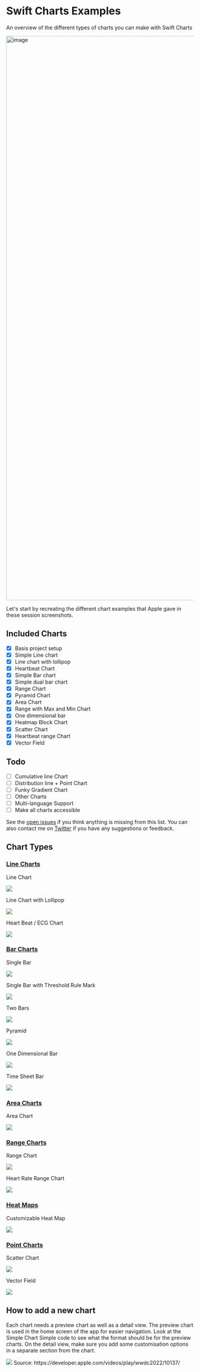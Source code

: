 # Swift Charts Examples
An overview of the different types of charts you can make with Swift Charts

<img width="1511" alt="image" src="https://user-images.githubusercontent.com/170948/173253882-1a80b934-a0b9-4acb-a290-a299ae3fdd7d.png">

Let's start by recreating the different chart examples that Apple gave in these session screenshots.

## Included Charts

- [x] Basis project setup
- [x] Simple Line chart
- [x] Line chart with lollipop
- [x] Heartbeat Chart
- [x] Simple Bar chart
- [x] Simple dual bar chart
- [x] Range Chart
- [x] Pyramid Chart
- [x] Area Chart
- [x] Range with Max and Min Chart
- [x] One dimensional bar
- [x] Heatmap Block Chart
- [x] Scatter Chart
- [x] Heartbeat range Chart
- [x] Vector Field

## Todo
- [ ] Cumulative line Chart
- [ ] Distribution line + Point Chart
- [ ] Funky Gradient Chart
- [ ] Other Charts
- [ ] Multi-language Support
- [ ] Make all charts accessible

See the [open issues](https://github.com/jordibruin/SwiftChartExamples/issues) if you think anything is missing from this list. You can also contact me on [Twitter](https://www.twitter.com/jordibruin) if you have any suggestions or feedback.

## Chart Types

### [Line Charts](https://github.com/jordibruin/SwiftChartExamples/tree/main/Swift%20Charts%20Examples/Charts/LineCharts)

Line Chart

![](images/charts/line/singleLine.png)

Line Chart with Lollipop

![](images/charts/line/singleLineLollipop.png)

Heart Beat / ECG Chart

![](images/charts/line/heartBeat.png)

### [Bar Charts](https://github.com/jordibruin/SwiftChartExamples/tree/main/Swift%20Charts%20Examples/Charts/BarCharts)

Single Bar

![](images/charts/bar/singleBar.png)

Single Bar with Threshold Rule Mark

![](images/charts/bar/singleBarThreshold.png)

Two Bars

![](images/charts/bar/twoBars.png)

Pyramid

![](images/charts/bar/pyramid.png)

One Dimensional Bar

![](images/charts/bar/oneDimensionalBar.png)

Time Sheet Bar

![](images/charts/bar/timeSheetBar.png)

### [Area Charts](https://github.com/jordibruin/SwiftChartExamples/tree/main/Swift%20Charts%20Examples/Charts/AreaCharts)

Area Chart

![](images/charts/area/areaSimple.png)

### [Range Charts](https://github.com/jordibruin/SwiftChartExamples/tree/main/Swift%20Charts%20Examples/Charts/RangeCharts)

Range Chart

![](images/charts/range/rangeSimple.png)

Heart Rate Range Chart

![](images/charts/range/rangeHeartRate.png)

### [Heat Maps](https://github.com/jordibruin/SwiftChartExamples/tree/main/Swift%20Charts%20Examples/Charts/HeatMap)

Customizable Heat Map

![](images/charts/heatMap/customizeableHeatMap.png)

### [Point Charts](https://github.com/jordibruin/SwiftChartExamples/tree/main/Swift%20Charts%20Examples/Charts/PointCharts)

Scatter Chart

![](images/charts/point/scatter.png)

Vector Field

![](images/charts/point/vectorField.png)

## How to add a new chart

Each chart needs a preview chart as well as a detail view. The preview chart is used in the home screen of the app for easier navigation. Look at the Simple Chart Simple code to see what the format should be for the preview charts. On the detail view, make sure you add some customisation options in a separate section from the chart.

<img src="images/charts_wwdc_slide.png">
Source: https://developer.apple.com/videos/play/wwdc2022/10137/
